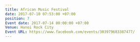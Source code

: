 ```yaml
---
title: African Music Festival
date: 2017-07-10 07:53:00 +07:00
position: 7
Event date: 2017-07-14 00:00:00 +07:00
Venue: Hanoi Rock City
Event URL: https://www.facebook.com/events/303979683387477/
---
```


